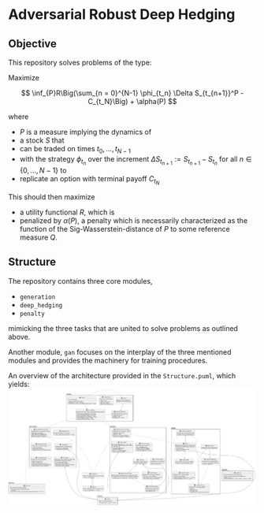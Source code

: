 # Adversarial Robust Deep Hedging

## Objective

This repository solves problems of the type:

Maximize

$$
\inf_{P}R\Big(\sum_{n = 0}^{N-1} \phi_{t_n} \Delta S_{t_{n+1}}^P - C_{t_N}\Big) + \alpha(P)
$$

where 

- $P$ is a measure implying the dynamics of 
- a stock $S$ that
- can be traded on times $t_0, ..., t_{N-1}$ 
- with the strategy $\phi_{t_n}$ over the increment $\Delta S_{t_{n+1}} := S_{t_{n+1}} - S_{t_n}$ for all $n \in \lbrace 0, ..., N-1\rbrace$ to
- replicate an option with terminal payoff $C_{t_N}$

This should then maximize

- a utility functional $R$, which is
- penalized by $\alpha(P$), a penalty which is necessarily characterized as the function of the Sig-Wasserstein-distance of $P$ to some reference measure $Q$.

## Structure

The repository contains three core modules,

 - `generation`
 - `deep_hedging`
 - `penalty`

mimicking the three tasks that are united to solve problems as outlined above. 

Another module, `gan` focuses on the interplay of the three mentioned modules and provides the machinery for training
procedures.

An overview of the architecture provided in the `Structure.puml`, which yields:
![Project structure](Structure.png)